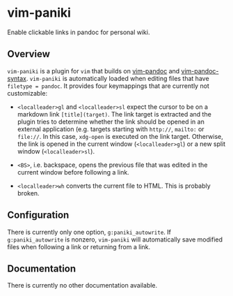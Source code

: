 # vim-paniki

Enable clickable links in pandoc for personal wiki.

## Overview

`vim-paniki` is a plugin for `vim` that builds on [vim-pandoc](https://github.com/vim-pandoc/vim-pandoc) and [vim-pandoc-syntax](https://github.com/vim-pandoc/vim-pandoc-syntax). `vim-paniki` is automatically loaded when editing files that have `filetype = pandoc`. It provides four keymappings that are currently not customizable:

* `<localleader>gl` and `<localleader>sl` expect the cursor to be on a markdown link `[title](target)`. The link target is extracted and the plugin tries to determine whether the link should be opened in an external application (e.g. targets starting with `http://`, `mailto:` or `file://`. In this case, `xdg-open` is executed on the link target. Otherwise, the link is opened in the current window (`<localleader>gl`) or a new split window (`<localleader>sl`).

* `<BS>`, i.e. backspace, opens the previous file that was edited in the current window before following a link.

* `<localleader>wh` converts the current file to HTML. This is probably broken.
## Configuration

There is currently only one option, `g:paniki_autowrite`. If `g:paniki_autowrite` is nonzero, `vim-paniki` will automatically save modified files when following a link or returning from a link.

## Documentation

There is currently no other documentation available.
